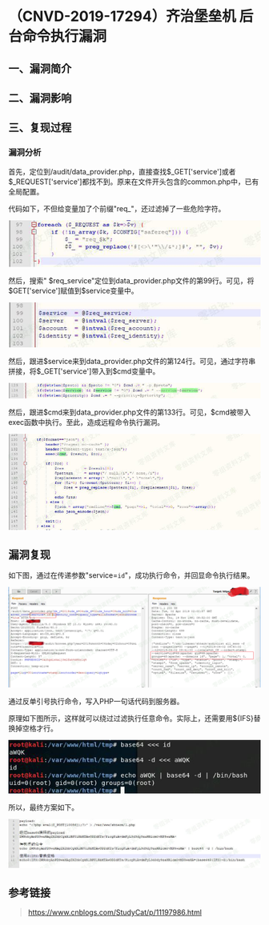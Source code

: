 （CNVD-2019-17294）齐治堡垒机 后台命令执行漏洞
==============================================

一、漏洞简介
------------

二、漏洞影响
------------

三、复现过程
------------

### 漏洞分析

首先，定位到/audit/data\_provider.php，直接查找\$\_GET\['service'\]或者\$\_REQUEST\['service'\]都找不到。原来在文件开头包含的common.php中，已有全局配置。

代码如下，不但给变量加了个前缀"req\_"，还过滤掉了一些危险字符。

![1.jpg](./.resource/(CNVD-2019-17294)齐治堡垒机后台命令执行漏洞/media/rId25.jpg)

然后，搜索"
\$req\_service"定位到data\_provider.php文件的第99行。可见，将\$GET\['service'\]赋值到\$service变量中。

![2.jpg](./.resource/(CNVD-2019-17294)齐治堡垒机后台命令执行漏洞/media/rId26.jpg)

然后，跟进\$service来到data\_provider.php文件的第124行。可见，通过字符串拼接，将\$\_GET\['service'\]带入到\$cmd变量中。

![3.jpg](./.resource/(CNVD-2019-17294)齐治堡垒机后台命令执行漏洞/media/rId27.jpg)

然后，跟进\$cmd来到data\_provider.php文件的第133行。可见，\$cmd被带入exec函数中执行。至此，造成远程命令执行漏洞。

![4.jpg](./.resource/(CNVD-2019-17294)齐治堡垒机后台命令执行漏洞/media/rId28.jpg)

漏洞复现
--------

如下图，通过在传递参数"service=`id`"，成功执行命令，并回显命令执行结果。

![5.png](./.resource/(CNVD-2019-17294)齐治堡垒机后台命令执行漏洞/media/rId30.png)

通过反单引号执行命令，写入PHP一句话代码到服务器。

原理如下图所示，这样就可以绕过过滤执行任意命令。实际上，还需要用\${IFS}替换掉空格才行。

![6.jpg](./.resource/(CNVD-2019-17294)齐治堡垒机后台命令执行漏洞/media/rId31.jpg)

所以，最终方案如下。

![7.jpg](./.resource/(CNVD-2019-17294)齐治堡垒机后台命令执行漏洞/media/rId32.jpg)

参考链接
--------

> https://www.cnblogs.com/StudyCat/p/11197986.html
